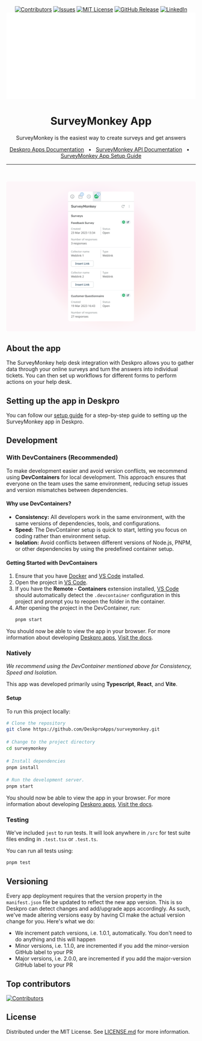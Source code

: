 <!-- <img align="right" alt="Deskpro" src="https://raw.githubusercontent.com/DeskproApps/surveymonkey/master/docs/assets/deskpro-logo.svg" />

# SurveyMonkey App

Get valuable insights and make data-driven decisions with SurveyMonkey's easy-to-use survey platform.

![SurveyMonkey App - Deskpro](https://raw.githubusercontent.com/DeskproApps/surveymonkey/master/docs/assets/surveymonkey_screenshot_01.png) -->


<div align="center">
  <a target="_blank" href=""><img src="https://img.shields.io/github/contributors/deskproapps/surveymonkey.svg?style=for-the-badge" alt="Contributors" /></a>
  <a target="_blank" href="https://github.com/deskproapps/surveymonkey/issues"><img src="https://img.shields.io/github/issues/deskproapps/surveymonkey.svg?style=for-the-badge" alt="Issues" /></a>
  <a target="_blank" href="https://github.com/deskproapps/surveymonkey/blob/master/LICENSE.md"><img src="https://img.shields.io/github/license/deskproapps/surveymonkey.svg?style=for-the-badge" alt="MIT License" /></a>
  <a target="_blank" href="https://github.com/deskproapps/surveymonkey/releases"><img src="https://img.shields.io/github/v/release/deskproapps/surveymonkey?style=for-the-badge" alt="GitHub Release" /></a>
  <a target="_blank" href="https://www.linkedin.com/company/deskpro"><img src="https://img.shields.io/badge/-LinkedIn-black.svg?style=for-the-badge&logo=linkedin&colorB=555" alt="LinkedIn" /></a>

  <img src="readme.svg">
</div>

<div align="center">
  <h1>SurveyMonkey App</h1>
  <p>SurveyMonkey is the easiest way to create surveys and get answers</p>
  <a href="https://support.deskpro.com/ga/guides/developers/anatomy-of-an-app" target="_blank">Deskpro Apps Documentation</a>
  <span>&nbsp;&nbsp;•&nbsp;&nbsp;</span>
  <a href="https://developer.surveymonkey.com/documentation/api/accounting/overview" target="_blank">SurveyMonkey API Documentation</a>
  <span>&nbsp;&nbsp;•&nbsp;&nbsp;</span>
  <a href="./SETUP.md" target="_blank">SurveyMonkey App Setup Guide</a>
  <br />
  <hr />
  <br />
</div>

![Screenshot of the SurveyMonkey App](./docs/readme/app-screenshot.png)

## **About the app**
The SurveyMonkey help desk integration with Deskpro allows you to gather data through your online surveys and turn the answers into individual tickets. You can then set up workflows for different forms to perform actions on your help desk.

## **Setting up the app in Deskpro**
You can follow our [setup guide](./SETUP.md) for a step-by-step guide to setting up the SurveyMonkey app in Deskpro.

## Development

### With DevContainers (Recommended)
To make development easier and avoid version conflicts, we recommend using **DevContainers** for local development. This approach ensures that everyone on the team uses the same environment, reducing setup issues and version mismatches between dependencies.

#### Why use DevContainers?
- **Consistency:** All developers work in the same environment, with the same versions of dependencies, tools, and configurations.
- **Speed:** The DevContainer setup is quick to start, letting you focus on coding rather than environment setup.
- **Isolation:** Avoid conflicts between different versions of Node.js, PNPM, or other dependencies by using the predefined container setup.

#### Getting Started with DevContainers
1. Ensure that you have [Docker](https://www.docker.com/get-started) and [VS Code](https://code.visualstudio.com/) installed.
2. Open the project in [VS Code](https://code.visualstudio.com/).
3. If you have the **Remote - Containers** extension installed, [VS Code](https://code.visualstudio.com/) should automatically detect the `.devcontainer` configuration in this project and prompt you to reopen the folder in the container.
4. After opening the project in the DevContainer, run:
   ```bash
   pnpm start
   ```

You should now be able to view the app in your browser. For more information about developing [Deskpro apps](https://www.deskpro.com/apps), [Visit the docs](https://support.deskpro.com/ga/guides/developers/anatomy-of-an-app).

### Natively
_We recommend using the DevContainer mentioned above for Consistency, Speed and Isolation._

This app was developed primarily using **Typescript**, **React**, and **Vite**.

#### Setup
To run this project locally:

 ```bash
# Clone the repository
git clone https://github.com/DeskproApps/surveymonkey.git

# Change to the project directory
cd surveymonkey

# Install dependencies
pnpm install

# Run the development server.
pnpm start
```

You should now be able to view the app in your browser. For more information about developing [Deskpro apps](https://www.deskpro.com/apps), [Visit the docs](https://support.deskpro.com/ga/guides/developers/anatomy-of-an-app).

### Testing
We've included `jest` to run tests. It will look anywhere in `/src` for test suite files ending in `.test.tsx` or `.test.ts`.

You can run all tests using:

```bash
pnpm test
```

## Versioning
Every app deployment requires that the version property in the `manifest.json` file be updated to reflect the new app version. This is so Deskpro can detect changes and add/upgrade apps accordingly. As such, we've made altering versions easy by having CI make the actual version change for you. Here's what we do:

* We increment patch versions, i.e. 1.0.1, automatically. You don't need to do anything and this will happen
* Minor versions, i.e. 1.1.0, are incremented if you add the minor-version GitHub label to your PR
* Major versions, i.e. 2.0.0, are incremented if you add the major-version GitHub label to your PR

## Top contributors
[![Contributors](https://contrib.rocks/image?repo=deskproapps/surveymonkey)](https://github.com/deskproapps/surveymonkey/graphs/contributors)


## License
Distributed under the MIT License. See [LICENSE.md](LICENSE.md) for more information.

